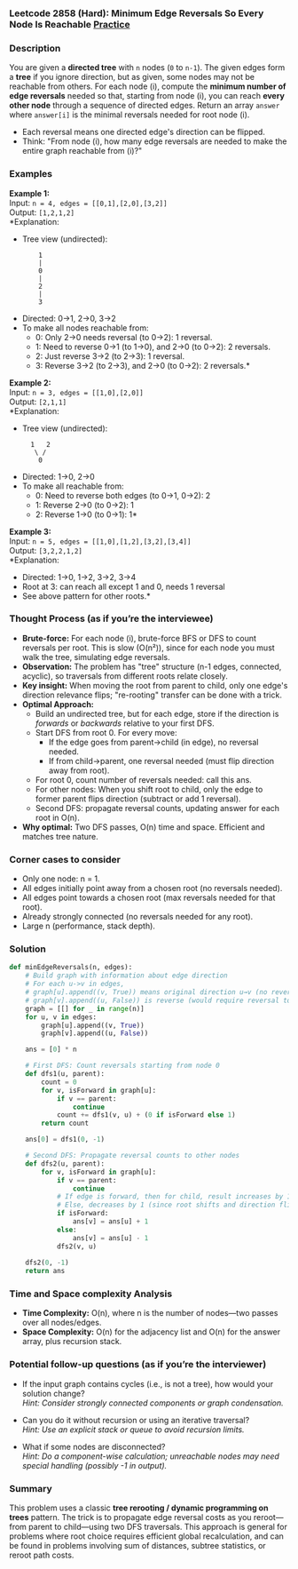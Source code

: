 ### Leetcode 2858 (Hard): Minimum Edge Reversals So Every Node Is Reachable [Practice](https://leetcode.com/problems/minimum-edge-reversals-so-every-node-is-reachable)

### Description  
You are given a **directed tree** with `n` nodes (`0` to `n-1`). The given edges form a **tree** if you ignore direction, but as given, some nodes may not be reachable from others. For each node \(i\), compute the **minimum number of edge reversals** needed so that, starting from node \(i\), you can reach **every other node** through a sequence of directed edges. Return an array `answer` where `answer[i]` is the minimal reversals needed for root node \(i\).

- Each reversal means one directed edge's direction can be flipped.
- Think: "From node \(i\), how many edge reversals are needed to make the entire graph reachable from \(i\)?"

### Examples  

**Example 1:**  
Input: `n = 4, edges = [[0,1],[2,0],[3,2]]`  
Output: `[1,2,1,2]`  
*Explanation:  
- Tree view (undirected):  
  ```
      1
      |
      0
      |
      2
      |
      3
  ```
- Directed: 0→1, 2→0, 3→2  
- To make all nodes reachable from:
    - 0: Only 2→0 needs reversal (to 0→2): 1 reversal.
    - 1: Need to reverse 0→1 (to 1→0), and 2→0 (to 0→2): 2 reversals.
    - 2: Just reverse 3→2 (to 2→3): 1 reversal.
    - 3: Reverse 3→2 (to 2→3), and 2→0 (to 0→2): 2 reversals.*

**Example 2:**  
Input: `n = 3, edges = [[1,0],[2,0]]`  
Output: `[2,1,1]`  
*Explanation:  
- Tree view (undirected):  
  ```
    1   2
     \ /
      0
  ```
- Directed: 1→0, 2→0  
- To make all reachable from:
  - 0: Need to reverse both edges (to 0→1, 0→2): 2
  - 1: Reverse 2→0 (to 0→2): 1
  - 2: Reverse 1→0 (to 0→1): 1*

**Example 3:**  
Input: `n = 5, edges = [[1,0],[1,2],[3,2],[3,4]]`  
Output: `[3,2,2,1,2]`  
*Explanation:  
- Directed: 1→0, 1→2, 3→2, 3→4  
- Root at 3: can reach all except 1 and 0, needs 1 reversal
- See above pattern for other roots.*

### Thought Process (as if you’re the interviewee)  

- **Brute-force:** For each node \(i\), brute-force BFS or DFS to count reversals per root. This is slow (O(n²)), since for each node you must walk the tree, simulating edge reversals.  
- **Observation:** The problem has "tree" structure (n-1 edges, connected, acyclic), so traversals from different roots relate closely.
- **Key insight:** When moving the root from parent to child, only one edge's direction relevance flips; "re-rooting" transfer can be done with a trick.
- **Optimal Approach:**
  - Build an undirected tree, but for each edge, store if the direction is *forwards* or *backwards* relative to your first DFS.
  - Start DFS from root 0. For every move:
      - If the edge goes from parent→child (in edge), no reversal needed.
      - If from child→parent, one reversal needed (must flip direction away from root).
  - For root 0, count number of reversals needed: call this ans.
  - For other nodes: When you shift root to child, only the edge to former parent flips direction (subtract or add 1 reversal).
  - Second DFS: propagate reversal counts, updating answer for each root in O(n).
- **Why optimal:** Two DFS passes, O(n) time and space. Efficient and matches tree nature.

### Corner cases to consider  
- Only one node: n = 1.
- All edges initially point away from a chosen root (no reversals needed).
- All edges point towards a chosen root (max reversals needed for that root).
- Already strongly connected (no reversals needed for any root).
- Large n (performance, stack depth).

### Solution

```python
def minEdgeReversals(n, edges):
    # Build graph with information about edge direction
    # For each u->v in edges, 
    # graph[u].append((v, True)) means original direction u→v (no reversal), 
    # graph[v].append((u, False)) is reverse (would require reversal to reach u→v)
    graph = [[] for _ in range(n)]
    for u, v in edges:
        graph[u].append((v, True))
        graph[v].append((u, False))

    ans = [0] * n

    # First DFS: Count reversals starting from node 0
    def dfs1(u, parent):
        count = 0
        for v, isForward in graph[u]:
            if v == parent:
                continue
            count += dfs1(v, u) + (0 if isForward else 1)
        return count

    ans[0] = dfs1(0, -1)

    # Second DFS: Propagate reversal counts to other nodes
    def dfs2(u, parent):
        for v, isForward in graph[u]:
            if v == parent:
                continue
            # If edge is forward, then for child, result increases by 1;
            # Else, decreases by 1 (since root shifts and direction flips)
            if isForward:
                ans[v] = ans[u] + 1
            else:
                ans[v] = ans[u] - 1
            dfs2(v, u)
            
    dfs2(0, -1)
    return ans
```

### Time and Space complexity Analysis  

- **Time Complexity:** O(n), where n is the number of nodes—two passes over all nodes/edges.
- **Space Complexity:** O(n) for the adjacency list and O(n) for the answer array, plus recursion stack.

### Potential follow-up questions (as if you’re the interviewer)  

- If the input graph contains cycles (i.e., is not a tree), how would your solution change?  
  *Hint: Consider strongly connected components or graph condensation.*

- Can you do it without recursion or using an iterative traversal?  
  *Hint: Use an explicit stack or queue to avoid recursion limits.*

- What if some nodes are disconnected?  
  *Hint: Do a component-wise calculation; unreachable nodes may need special handling (possibly -1 in output).*

### Summary
This problem uses a classic **tree rerooting / dynamic programming on trees** pattern. The trick is to propagate edge reversal costs as you reroot—from parent to child—using two DFS traversals. This approach is general for problems where root choice requires efficient global recalculation, and can be found in problems involving sum of distances, subtree statistics, or reroot path costs.